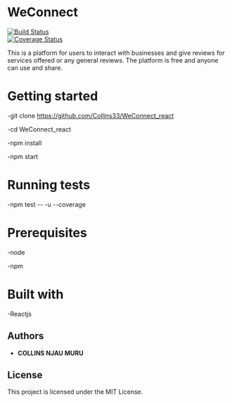 # WeConnect

[![Build Status](https://travis-ci.org/Collins33/WeConnect_react.svg?branch=master)](https://travis-ci.org/Collins33/WeConnect_react)  
[![Coverage Status](https://coveralls.io/repos/github/Collins33/WeConnect_react/badge.svg?branch=masterr&service=github)](https://coveralls.io/github/Collins33/WeConnect_react?branch=master)

This is a platform for users to interact with businesses and give reviews for services offered or any general reviews. The platform is free and anyone can use and share.


# Getting started

-git clone https://github.com/Collins33/WeConnect_react

-cd WeConnect_react

-npm install

-npm start

# Running tests
-npm test -- -u --coverage


# Prerequisites

-node

-npm

# Built with

-Reactjs


## Authors

* **COLLINS NJAU MURU** 



## License

This project is licensed under the MIT License. 



